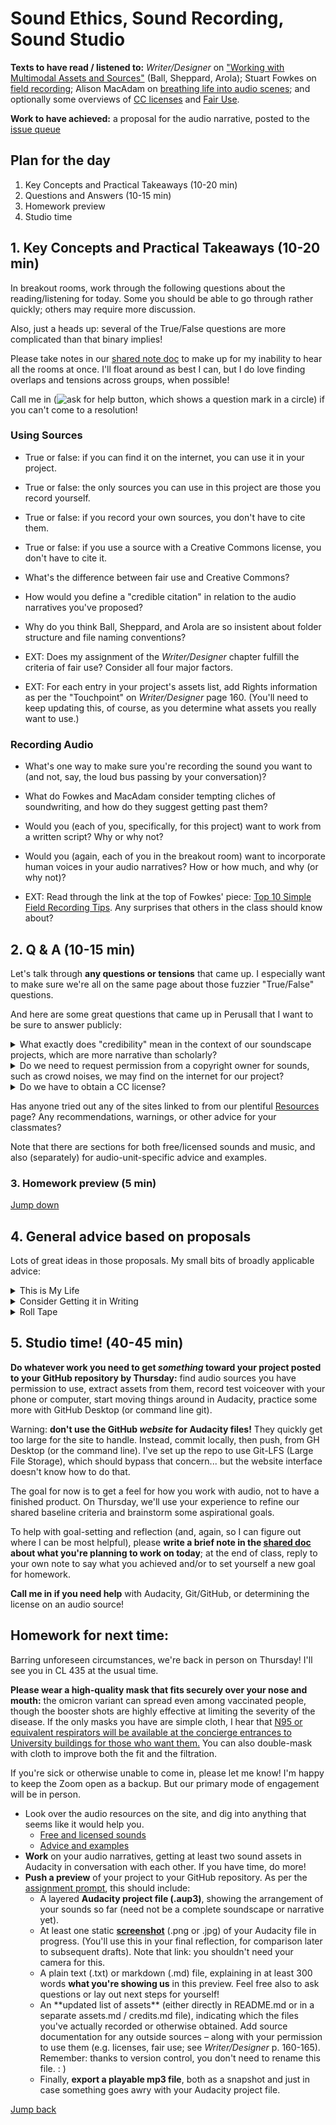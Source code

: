 
# Sound Ethics, Sound Recording, Sound Studio

**Texts to have read / listened to:** _Writer/Designer_ on ["Working with Multimodal Assets and Sources"](https://canvas.pitt.edu/courses/78948/files?preview=4624363) (Ball, Sheppard, Arola); Stuart Fowkes on [field recording](https://citiesandmemory.com/2014/08/top-5-things-need-make-great-field-recording/); Alison MacAdam on [breathing life into audio scenes](https://training.npr.org/audio/six-npr-stories-that-breathe-life-into-neighborhood-scenes); and optionally some overviews of [CC licenses](https://wiki.creativecommons.org/wiki/Howitworks_Comic1) and [Fair Use](https://fairuse.stanford.edu/overview/fair-use).

**Work to have achieved:** a proposal for the audio narrative, posted to the [issue queue]({{site.github.issues_url}}/3)

## Plan for the day

1. Key Concepts and Practical Takeaways (10-20 min)
2. Questions and Answers (10-15 min)
3. Homework preview
4. Studio time



## 1. Key Concepts and Practical Takeaways (10-20 min)

In breakout rooms, work through the following questions about the reading/listening for today. Some you should be able to go through rather quickly; others may require more discussion.

Also, just a heads up: several of the True/False questions are more complicated than that binary implies!

<div class="alert alert-success">Please take notes in our <a href="http://bit.ly/cdm2022spring-notes">shared note doc</a> to make up for my inability to hear all the rooms at once. I'll float around as best I can, but I do love finding overlaps and tensions across groups, when possible!</div>

Call me in (<img src="https://assets.zoom.us/images/en-us/desktop/generic/in-meeting/ask-for-help-icon.png" alt="ask for help button, which shows a question mark in a circle" class="d-inline-block" />) if you can't come to a resolution!

### Using Sources

* True or false: if you can find it on the internet, you can use it in your project.
* True or false: the only sources you can use in this project are those you record yourself.
* True or false: if you record your own sources, you don't have to cite them.
* True or false: if you use a source with a Creative Commons license, you don't have to cite it.
* What's the difference between fair use and Creative Commons?
* How would you define a "credible citation" in relation to the audio narratives you've proposed?
* Why do you think Ball, Sheppard, and Arola are so insistent about folder structure and file naming conventions?
* EXT: Does my assignment of the _Writer/Designer_ chapter fulfill the criteria of fair use? Consider all four major factors.

* EXT: For each entry in your project's assets list, add Rights information as per the "Touchpoint" on _Writer/Designer_ page 160. (You'll need to keep updating this, of course, as you determine what assets you really want to use.)

### Recording Audio

* What's one way to make sure you're recording the sound you want to (and not, say, the loud bus passing by your conversation)? <!-- headphones -->
* What do Fowkes and MacAdam consider tempting cliches of soundwriting, and how do they suggest getting past them?  <!-- birds chirping, cars rolling by (which also sounds like water), kids at a playground. Get past with strong voiceover writing; contextualizing structure; specific instances of a theme. -->
* Would you (each of you, specifically, for this project) want to work from a written script? Why or why not?
* Would you (again, each of you in the breakout room) want to incorporate human voices in your audio narratives? How or how much, and why (or why not)?

* EXT: Read through the link at the top of Fowkes' piece: [Top 10 Simple Field Recording Tips](https://citiesandmemory.com/2014/03/ten-top-simple-field-recording-tips/). Any surprises that others in the class should know about?
<!-- <div class="alert alert-warning">
ALT: If you're async for this lesson, please add 2-3 comments to the shared doc with questions, clarifications, or links to / quotes from relevant passages from the reading (or elsewhere). Bonus if the quotes/links are to a reading that was optional.
</div> -->


## 2. Q & A (10-15 min)

Let's talk through **any questions or tensions** that came up. I especially want to make sure we're all on the same page about those fuzzier "True/False" questions.

And here are some great questions that came up in Perusall that I want to be sure to answer publicly:

<details><summary>What exactly does "credibility" mean in the context of our soundscape projects, which are more narrative than scholarly? <!-- Evan --></summary>
<p>It's less a matter of accuracy, in this case, than of appropriateness and ethos more broadly: Does your use of the asset take genre expectations into account? Have you cited where it came from and your license for using it (which could be that it's a fair use, or that you created it), so listeners know you're being ethical in your sourcing? Relatedly, if you're using CC-licensed material that includes an attribution (BY) clause, have you named your source in the audio narrative itself? If you're using something with a sharealike (SA) clause, have you applied the same license to your own work? Have any identifiable voices given their consent to being recorded, and have you documented that consent somewhere? All of those actions help determine whether you seem trustworthy in your use of source material. </p>
</details>

<details><summary>Do we need to request permission from a copyright owner for sounds, such as crowd noises, we may find on the internet for our project? <!-- Jenna --></summary>

<p>It depends on how you're using it, and what permissions the creator may already have granted. There's a lot of multimodal source material that's released either into the public domain (in which case you don't even <em>need</em> to cite it... though I suggest you do, for ethos reasons) or released with explicit permission to copy (e.g. with a Creative Commons license). In those cases, you don't need to ask for permission because you already have it.</p>

<p>You may also be able to make the case that your use of the source material counts as a Fair Use. Consider the Four Factors (Ball et al 156): the <em>purpose</em> of your use, the <em>nature</em> of the copyrighted work, the <em>amount</em> of the work used, and the <em>market effect</em>. If the preponderance of those factors point to your use being fair, you can probably get away without consulting the original writer/designers.</p>

<p>Where copyright and explicit requests for permission come into play is when your use does *not* qualify as Fair Use: for instance, if you're releasing something widely that just reuses the full chorus of a famous song and could ostensibly substitute for paid downloads of an original song, you're on the wrong end of nature (creative work), amount (heart of the work), and market effect.</p>

<p>It's legitimately complicated! Feel free to talk it out with me if you're not sure about the Fair Use analysis.</p>

</details>

<details><summary>Do we have to obtain a CC license? <!--Amanda--></summary>

<p>Not necessarily! You get to decide, based on whether you want others to be able to reuse and remix your work without asking you, or if you'd rather they got in touch so you could decide to offer or withhold permission. Remember that if you do nothing, your work is automatically under your own copyright!</p>

<p>And even if you do want to be permissive by default, you'd usually still have the freedom to decide what level of permission to give: e.g. whether it could be used for commercial purposes or not, if your work had to be left intact to be used or if it could be modified, etc. There's a free tool at <a href="https://creativecommons.org/choose/">creativecommons.org/choose/</a> to help you weigh those licenses... and there are other open licenses, besides CC.</p>

<p>The one exception, when you don't get a say in what license to use (or whether to provide any license), is if you're using material that has a ShareAlike clause: that is, if one of your assets is <a href="https://creativecommons.org/licenses/by-sa/4.0/">CC-BY-SA</a> or <a href="https://creativecommons.org/licenses/by-nc-sa/4.0/">CC-BY-NC-SA</a>. In that case, you <strong>must</strong> use the same license as your source. <em>Note that this means you cannot simultaneously use sources with incompatible ShareAlike licenses.</em></p>

</details>


Has anyone tried out any of the sites linked to from our plentiful <a href="{{site.github_url}}/resources">Resources</a> page? Any recommendations, warnings, or other advice for your classmates?

Note that there are sections for both free/licensed sounds and music, and also (separately) for audio-unit-specific advice and examples.

<h3 id="hw-preview">3. Homework preview (5 min)</h3>
<a href="#hw">Jump down</a>

## 4. General advice based on proposals

Lots of great ideas in those proposals. My small bits of broadly applicable advice:

<details><summary>This is My Life</summary>
  If you're doing a day-in-the-life or commute, the challenge is to make at least some of your sounds different from everyone else's: parts of a particular soundscape, not a generic one. Voiceover, even the little mutterings of a solitary person to themselves, may help; your choice of a soundtrack overlay might, as well.
</details>

<details><summary>Consider Getting it in Writing</summary>
  One benefit to drafting a project in prose is that your script doubles as a transcript – which improves both accessibility and discoverability. It also means you get clean version history as you revise your script. (One downside is that it's sometimes easier to <em>do</em> or <em>say</em> than it is to <em>write</em>.) Still: something to keep in the back of your mind, especially if you're working on something fictional.
</details>

<details><summary>Roll Tape</summary>
  On the flip side, if you're proposing something where you're not sure what you'll find, consider a journalistic approach: record more than you think you'll need; narrate what you're doing as you're doing it; then add a post-hoc voiceover that makes sense of (tells the story of) what you ultimately found.
</details>


## 5. Studio time! (40-45 min)

<strong>Do whatever work you need to get <em>something</em> toward your project posted to your GitHub repository by Thursday:</strong> find audio sources you have permission to use, extract assets from them, record test voiceover with your phone or computer, start moving things around in Audacity, practice some more with GitHub Desktop (or command line git).

<div class="alert alert-warning">
Warning: <strong>don't use the GitHub <em>website</em> for Audacity files!</strong> They quickly get too large for the site to handle. Instead, commit locally, then push, from GH Desktop (or the command line). I've set up the repo to use Git-LFS (Large File Storage), which should bypass that concern... but the website interface doesn't know how to do that.
</div>

The goal for now is to get a feel for how you work with audio, not to have a finished product. On Thursday, we'll use your experience to refine our shared baseline criteria and brainstorm some aspirational goals.

<div class="alert alert-success">
To help with goal-setting and reflection (and, again, so I can figure out where I can be most helpful), please <strong>write a brief note in the <a href="http://bit.ly/cdm2022spring-notes">shared doc</a> about what you're planning to work on today</strong>; at the end of class, reply to your own note to say what you achieved and/or to set yourself a new goal for homework.
</div>

**Call me in if you need help** with Audacity, Git/GitHub, or determining the license on an audio source!


<h2 id="hw">Homework for next time:</h2>

<div class="alert alert-warning">
<p>Barring unforeseen circumstances, we're back in person on Thursday! I'll see you in CL 435 at the usual time.</p></div>
<div class="alert alert-warning"><p><strong>Please wear a high-quality mask that fits securely over your nose and mouth:</strong> the omicron variant can spread even among vaccinated people, though the booster shots are highly effective at limiting the severity of the disease. If the only masks you have are simple cloth, I hear that <a href="https://universitycommunications-marketing.cmail19.com/t/ViewEmail/j/A7548ADA9B95A9582540EF23F30FEDED/142A688589CDE594C06B463AA70A4F2C?alternativeLink=False">N95 or equivalent respirators will be available at the concierge entrances to University buildings for those who want them.</a> You can also double-mask with cloth to improve both the fit and the filtration.</p></div>
<p>If you're sick or otherwise unable to come in, please let me know! I'm happy to keep the Zoom open as a backup. But our primary mode of engagement will be in person.</p>


<ul>
<li>Look over the audio resources on the site, and dig into anything that seems like it would help you.<ul>
  <li><a href="{{site.github_url}}/resources#free-and-licensed-images-sounds-and-other-assets">Free and licensed sounds</a></li>
  <li><a href="{{site.github_url}}/#resources#advice-and-examples">Advice and examples</a></li></ul>
</li>
<li><strong>Work</strong> on your audio narratives, getting at least two sound assets in Audacity in conversation with each other. If you have time, do more!</li>
<li><strong>Push a preview</strong> of your project to your GitHub repository. As per the <a href="{{site.github.owner_url}}/soundscape{{site.course.slugterm}}">assignment prompt</a>, this should include:
  <ul>
  <li> A layered <strong>Audacity project file (.aup3)</strong>, showing the arrangement of your sounds so far (need not be a complete soundscape or narrative yet).</li>
  <li> At least one static <strong><a href="https://www.take-a-screenshot.org/">screenshot</a></strong> (.png or .jpg) of your Audacity file in progress. (You'll use this in your final reflection, for comparison later to subsequent drafts). Note that link: you shouldn't need your camera for this.</li>
  <li> A plain text (.txt) or markdown (.md) file, explaining in at least 300 words <strong>what you're showing us</strong> in this preview. Feel free also to ask questions or lay out next steps for yourself!</li>
  <li> An **updated list of assets** (either directly in README.md or in a separate assets.md / credits.md file), indicating which the files you've actually recorded or otherwise obtained. Add source documentation for any outside sources – along with your permission to use them (e.g. licenses, fair use; see <em>Writer/Designer</em> p. 160-165). Remember: thanks to version control, you don't need to rename this file. : )</li>
  <li>Finally, <strong>export a playable mp3 file</strong>, both as a snapshot and just in case something goes awry with your Audacity project file.</li>
  </ul>
</li>
</ul>
<a href="hw-preview">Jump back</a>
